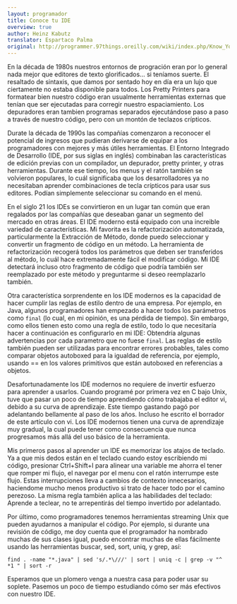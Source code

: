 ```yaml
---
layout: programador
title: Conoce tu IDE
overview: true
author: Heinz Kabutz
translator: Espartaco Palma
original: http://programmer.97things.oreilly.com/wiki/index.php/Know_Your_IDE
---
```


En la década de 1980s nuestros entornos de progración eran por lo general nada
mejor que editores de texto glorificados... si teníamos suerte. El resaltado de
sintaxis, que damos por sentado hoy en día era un lujo que ciertamente no
estaba disponible para todos. Los Pretty Printers para formatear bien nuestro
código eran usualmente herramientas externas que tenían que ser ejecutadas para
corregir nuestro espaciamiento. Los depuradores eran tambien programas
separados ejecutándose paso a paso a través de nuestro código, pero con un
montón de teclazos crípticos.

Durate la década de 1990s las compañías comenzaron a reconocer el potencial de
ingresos que pudieran derivarse de equipar a los programadores con mejores y
más útiles herramientas. El Entorno Integrado de Desarrollo (IDE, por sus
siglas en inglés) combinaban las características de edición previas con un
compilador, un depurador, pretty printer, y otras herramientas. Durante ese
tiempo, los menus y el ratón también se volvieron populares, lo cuál
significaba que los desarrolladores ya no necesitaban aprender combinaciones de
tecla crípticos para usar sus editores. Podían simplemente seleccionar su
comando en el menú.

En el siglo 21 los IDEs se convirtieron en un lugar tan común que eran
regalados por las compañías que deseaban ganar un segmento del mercado en otras
áreas. El IDE moderno está equipado con una increible variedad de
características. Mi favorita es la refactorización automatizada,
particularmente la Extracción de Método, donde puedo seleccionar y convertir un
fragmento de código en un método. La herramienta de refactorización recogerá
todos los parámetros que deben ser transferidos al método, lo cuál hace
extremadamente fácil el modificar código. Mi IDE detectará incluso otro
fragmento de código que podría también ser reemplazado por este método y
preguntarme si deseo reemplazarlo también.

Otra característica sorprendente en los IDE modernos es la capacidad de hacer
cumplir las reglas de estilo dentro de una empresa. Por ejemplo, en Java,
algunos programadores han empezado a hacer todos los parámetros como `final`
(lo cual, en mi opinión, es una pérdida de tiempo). Sin embargo, como ellos
tienen esto como una regla de estilo, todo lo que necesitaría hacer a
continuación es configurarlo en mi IDE: Obtendría algunas advertencias por cada
parametro que no fuese `final`. Las reglas de estilo también pueden ser
utilizadas para encontrar errores probables, tales como comparar objetos
autoboxed para la igualdad de referencia, por ejemplo, usando == en los valores
primitivos que están autoboxed en referencias a objetos.

Desafortunadamente los IDE modernos no requiere de invertir esfuerzo para
aprender a usarlos. Cuando programé por primera vez en C bajo Unix, tuve que
pasar un poco de tiempo aprendiendo cómo trabajaba el editor vi, debido a su
curva de aprendizaje. Este tiempo gastando pagó por adelantando bellamente al
paso de los años. Incluso he escrito el borrador de este artículo con vi. Los
IDE modernos tienen una curva de aprendizaje muy gradual, la cual puede tener
como consecuencia que nunca progresamos más allá del uso básico de la
herramienta.

Mis primeros pasos al aprender un IDE es memorizar los atajos de teclado. Ya a
que mis dedos están en el teclado cuando estoy escribiendo mi código, presionar
Ctrl+Shift+I para alinear una variable me ahorra el tener que romper mi flujo,
el navegar por el menu con el ratón interrumpe este flujo. Estas interrupciones
lleva a cambios de contexto innecesarios, haciendome mucho menos productivo si
trato de hacer todo por el camino perezoso. La misma regla también aplica a las
habilidades del teclado: Aprende a teclear, no te arrepentirás del tiempo
invertido por adelantado.

Por último, como programadores tenemos herramientas streaming Unix que pueden
ayudarnos a manipular el código. Por ejemplo, si durante una revisión de
código, me doy cuenta que el programador ha nombrado muchas de sus clases
igual, puedo encontrar muchas de ellas fácilmente usando las herramientas
buscar, sed, sort, uniq, y grep, así:


    find . -name "*.java" | sed 's/.*\///' | sort | uniq -c | grep -v "^ *1 " | sort -r


Esperamos que un plomero venga a nuestra casa para poder usar su soplete.
Pasemos un poco de tiempo estudiando cómo ser más efectivos con nuestro IDE.

